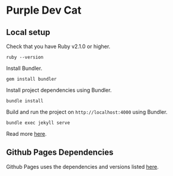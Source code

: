 # Purple Dev Cat

## Local setup

Check that you have Ruby v2.1.0 or higher.

`ruby --version`

Install Bundler.

`gem install bundler`

Install project dependencies using Bundler.

`bundle install`

Build and run the project on `http://localhost:4000` using Bundler.

`bundle exec jekyll serve`

Read more [here](https://help.github.com/articles/setting-up-your-github-pages-site-locally-with-jekyll/).

## Github Pages Dependencies

Github Pages uses the dependencies and versions listed [here](https://pages.github.com/versions/).